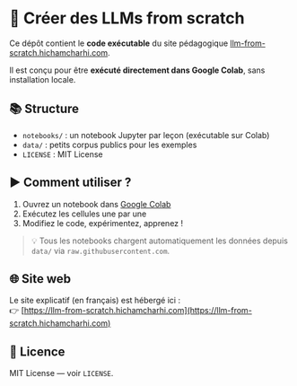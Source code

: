 # 🧠 Créer des LLMs from scratch

Ce dépôt contient le **code exécutable** du site pédagogique [llm-from-scratch.hichamcharhi.com](https://llm-from-scratch.hichamcharhi.com).

Il est conçu pour être **exécuté directement dans Google Colab**, sans installation locale.

## 📚 Structure

- `notebooks/` : un notebook Jupyter par leçon (exécutable sur Colab)
- `data/` : petits corpus publics pour les exemples
- `LICENSE` : MIT License

## ▶️ Comment utiliser ?

1. Ouvrez un notebook dans [Google Colab](https://colab.research.google.com)
2. Exécutez les cellules une par une
3. Modifiez le code, expérimentez, apprenez !

> 💡 Tous les notebooks chargent automatiquement les données depuis `data/` via `raw.githubusercontent.com`.

## 🌐 Site web

Le site explicatif (en français) est hébergé ici :  
👉 [https://llm-from-scratch.hichamcharhi.com](https://llm-from-scratch.hichamcharhi.com)

## 📜 Licence

MIT License — voir `LICENSE`.

